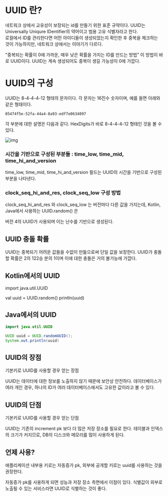 # UUID 란?
네트워크 상에서 교유성이 보장되는 id를 만들기 위한 표준 규약이다.
UUID는 Universally Uniqure IDentifier의 약어이고 범용 고유 식별자라고 한다.<br>
로컬에서 ID를 관리한다면 어떤 아이디들이 생성되었는지 확인한 후 중복을 체크하는 것이 가능하지만, 네트워크 상에서는 이야기가 다르다.



"중복되는 확률이 0에 가까운, 매우 낮은 확률을 가지는 ID를 만드는 방법" 이 방법이 바로 UUID이다. UUID는 계속 생성되어도 중복이 생길 가능성이 0에 가깝다.



# UUID의 구성
UUID는 8-4-4-4-12 형태의 문자이다. 각 문자는 16진수 숫자이며, 예를 들면 아래와 같은 형태이다.



`05474f5e-52fa-44a4-8a93-edf7e0634097`



각 부분에 대한 설명은 다음과 같다. HexDigits가 바로 8-4-4-4-12 형태인 것을 볼 수 있다.

![img](https://blog.kakaocdn.net/dn/sUfZJ/btsteNkBVEn/R00fA2RADM2kaTKvqblA7k/img.png)

### 시간을 기반으로 구성된 부분들 : time_low, time_mid, time_hi_and_version
time_low, time_mid, time_hi_and_version 필드는 UUID의 시간을 기반으로 구성된 부분을 나타낸다.

### clock_seq_hi_and_res, clock_seq_low 구성 방법
clock_seq_hi_and_res 와 clock_seq_low 는 버전마다 다른 값을 가지는데, Kotlin, Java에서 사용하는 UUID.random() 은

버전 4의 UUID가 사용되며 이는 난수를 기반으로 생성된다.



## UUID 충돌 확률
UUID는 중복되기 어려운 값들을 수없이 만듦으로써 단일 값을 보장한다. UUID가 충돌할 확률은 2의 122승 분의 1이며 이에 대한 충돌은 거의 불가능에 가깝다.



## Kotlin에서의 UUID
import java.util.UUID

val uuid = UUID.random()
println(uuid)

## Java에서의 UUID
```java
import java.util.UUID

UUID uuid = UUID.randomUUID();
System.out.println(uuid)
```

## UUID의 장점
기본키로 UUID를 사용할 경우 얻는 장점

UUID는 데이터에 대한 정보를 노출하지 않기 때문에 보안상 안전하다.
데이터베이스가 여러 개인 경우, 하나의 ID가 여러 데이터베이스에서도 고유한 값이라고 볼 수 있다.

## UUID의 단점
기본키로 UUID를 사용할 경우 얻는 단점

UUID는 기존의 increment pk 보다 더 많은 저장 장소를 필요로 한다.
테이블과 인덱스의 크기가 커지므로, DB의 디스크와 메모리를 많이 사용하게 된다.

## 언제 사용?
애플리케이션 내부용 키로는 자동증가 pk, 외부에 공개할 키로는 uuid를 사용하는 것을 권장한다.

자동증가 pk를 사용하게 되면 성능과 저장 장소 측면에서 이점이 있다.
식별값이 외부로 노출될 수 있는 서비스라면 UUID로 식별하는 것이 좋다.